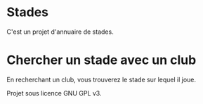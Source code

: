 # Stades
C'est un projet d'annuaire de stades.

# Chercher un stade avec un club
En recherchant un club, vous trouverez le stade sur lequel il joue.

Projet sous licence GNU GPL v3.
